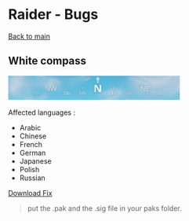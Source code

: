 # Raider - Bugs

[Back to main](../main.md)

## White compass

<img src="../assets/WhiteCompass.png" width="350">

Affected languages :
- Arabic
- Chinese
- French
- German
- Japanese
- Polish
- Russian

[Download Fix](https://cdn.discordapp.com/attachments/987689074628374551/989872254642974780/CompassFix.zip)
> put the .pak and the .sig file in your paks folder.